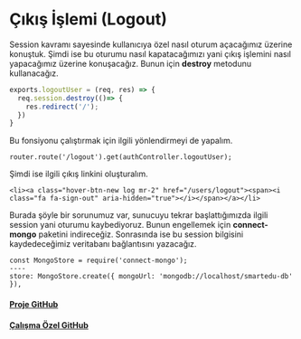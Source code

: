 Çıkış İşlemi (Logout)
======

Session kavramı sayesinde kullanıcıya özel nasıl oturum açacağımız üzerine konuştuk. Şimdi ise bu oturumu nasıl kapatacağımızı yani çıkış işlemini nasıl yapacağımız 
üzerine konuşacağız. Bunun için **destroy** metodunu kullanacağız.

```javascript
exports.logoutUser = (req, res) => {
  req.session.destroy(()=> {
    res.redirect('/');
  })
}
```

Bu fonsiyonu çalıştırmak için ilgili yönlendirmeyi de yapalım.
```
router.route('/logout').get(authController.logoutUser);
```

Şimdi ise ilgili çıkış linkini oluşturalım.
```
<li><a class="hover-btn-new log mr-2" href="/users/logout"><span><i class="fa fa-sign-out" aria-hidden="true"></i></span></a></li>
```

Burada şöyle bir sorunumuz var, sunucuyu tekrar başlattığımızda ilgili session yani oturumu kaybediyoruz. Bunun engellemek için **connect-mongo** paketini
indireceğiz. Sonrasında ise bu session bilgisini kaydedeceğimiz veritabanı bağlantısını yazacağız.

```
const MongoStore = require('connect-mongo');
----
store: MongoStore.create({ mongoUrl: 'mongodb://localhost/smartedu-db' }),
```

#### [Proje GitHub](https://github.com/ArinSoftware/SmarteduProject)
#### [Çalışma Özel GitHub](https://github.com/ArinSoftware/SmarteduProject/commit/a8f7a0b8d496a4a72118769d9342f8f79c8238a6)
